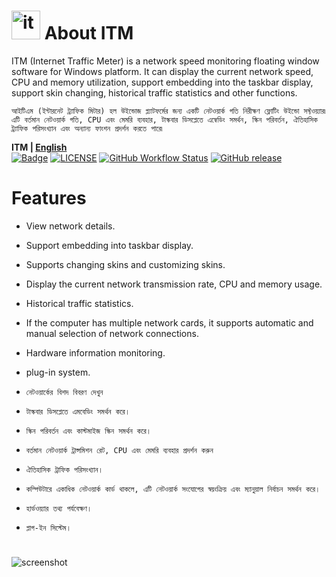 # <img src=".assets/itm_icon_v1_logo.ico" width="46" height="46" alt="itm" /> About ITM
ITM (Internet Traffic Meter) is a network speed monitoring floating window software for Windows platform. It can display the current network speed, CPU and memory utilization, support embedding into the taskbar display, support skin changing, historical traffic statistics and other functions.

``আইটিএম (ইন্টারনেট ট্র্যাফিক মিটার) হল উইন্ডোজ প্ল্যাটফর্মের জন্য একটি নেটওয়ার্ক গতি নিরীক্ষণ ফ্লোটিং উইন্ডো সফ্টওয়্যার৷ এটি বর্তমান নেটওয়ার্ক গতি, CPU এবং মেমরি ব্যবহার, টাস্কবার ডিসপ্লেতে এম্বেডিং সমর্থন, স্কিন পরিবর্তন, ঐতিহাসিক ট্র্যাফিক পরিসংখ্যান এবং অন্যান্য ফাংশন প্রদর্শন করতে পারে৷``

**ITM | [English](./README.md)**<br>
[![Badge](https://img.shields.io/badge/link-996.icu-%23FF4D5B.svg?style=flat-square)](https://996.icu/#/en_US)
[![LICENSE](https://img.shields.io/badge/license-Anti%20996-blue.svg?style=flat-square)](https://github.com/996icu/996.ICU/blob/master/LICENSE)
[![GitHub Workflow Status](https://img.shields.io/github/actions/workflow/status/freelancermustakin/InternetTrafficMeter/main.yml?branch=master&label=Release%20CI&logo=github&style=flat-square)](https://github.com/freelancermustakin/InternetTrafficMeter/actions?query=workflow:"Release+CI")
[![GitHub release](https://img.shields.io/github/release/freelancermustakin/InternetTrafficMeter.svg?style=flat-square)](https://github.com/freelancermustakin/InternetTrafficMeter/releases/latest)

# Features

* View network details.
* Support embedding into taskbar display.
* Supports changing skins and customizing skins.
* Display the current network transmission rate, CPU and memory usage.
* Historical traffic statistics.
* If the computer has multiple network cards, it supports automatic and manual selection of network connections.
* Hardware information monitoring.
* plug-in system.

* ``নেটওয়ার্কের বিশদ বিবরণ দেখুন``
* ``টাস্কবার ডিসপ্লেতে এমবেডিং সমর্থন করে।``
* ``স্কিন পরিবর্তন এবং কাস্টমাইজ স্কিন সমর্থন করে।``
* ``বর্তমান নেটওয়ার্ক ট্রান্সমিশন রেট, CPU এবং মেমরি ব্যবহার প্রদর্শন করুন``
* ``ঐতিহাসিক ট্রাফিক পরিসংখ্যান।``
* ``কম্পিউটারে একাধিক নেটওয়ার্ক কার্ড থাকলে, এটি নেটওয়ার্ক সংযোগের স্বয়ংক্রিয় এবং ম্যানুয়াল নির্বাচন সমর্থন করে।``
* ``হার্ডওয়্যার তথ্য পর্যবেক্ষণ।``
* ``প্লাগ-ইন সিস্টেম।``

# 
![screenshot](.assets/itm_icon_v1_logo.ico)

